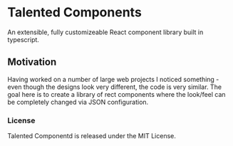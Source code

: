 # Talented Components

An extensible, fully customizeable React component library built in typescript.

## Motivation

Having worked on a number of large web projects I noticed something - even though the designs look very different, the code is very similar. The goal here is to create a library of rect components where the look/feel can be completely changed via JSON configuration.

### License

Talented Componentd is released under the MIT License.